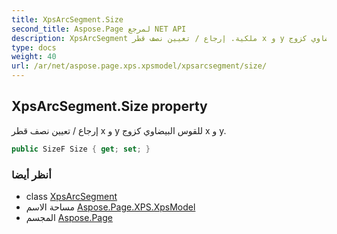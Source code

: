 ```yaml
---
title: XpsArcSegment.Size
second_title: Aspose.Page لمرجع NET API
description: XpsArcSegment ملكية. إرجاع / تعيين نصف قطر x و y للقوس البيضاوي كزوج x و y.
type: docs
weight: 40
url: /ar/net/aspose.page.xps.xpsmodel/xpsarcsegment/size/
---
```

## XpsArcSegment.Size property

إرجاع / تعيين نصف قطر x و y للقوس البيضاوي كزوج x و y.

```csharp
public SizeF Size { get; set; }
```

### أنظر أيضا

* class [XpsArcSegment](../)
* مساحة الاسم [Aspose.Page.XPS.XpsModel](../../xpsarcsegment/)
* المجسم [Aspose.Page](../../../)


